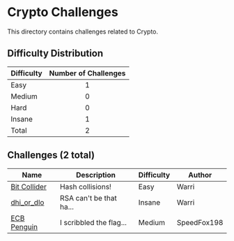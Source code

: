 # Crypto Challenges
This directory contains challenges related to Crypto.

## Difficulty Distribution
| Difficulty | Number of Challenges |
| ---------- |:--------------------:|
| Easy | 1 |
| Medium | 0 |
| Hard | 0 |
| Insane | 1 |
| Total | 2 |

## Challenges (2 total)
| Name | Description | Difficulty | Author |
| ---- | ----------- | ---------- | ------ |
| [Bit Collider](<./Bit Collider>) | Hash collisions! | Easy | Warri |
| [dhi_or_dlo](<./dhi_or_dlo>) | RSA can't be that ha... | Insane | Warri |
| [ECB Penguin](<./ECB Penguin>) | I scribbled the flag... | Medium | SpeedFox198 |
